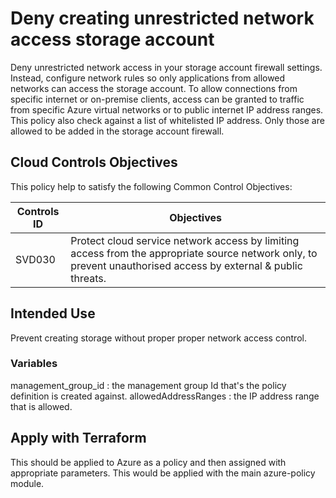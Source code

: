 # Deny creating unrestricted network access storage account

Deny unrestricted network access in your storage account firewall settings. Instead, configure network rules so only applications from allowed networks can access the storage account. To allow connections from specific internet or on-premise clients, access can be granted to traffic from specific Azure virtual networks or to public internet IP address ranges. This policy also check against a list of whitelisted IP address. Only those are allowed to be added in the storage account firewall.

## Cloud Controls Objectives

This policy help to satisfy the following Common Control Objectives:

| Controls ID  | Objectives |
|---|---|
|SVD030|Protect cloud service network access by limiting access from the appropriate source network only, to prevent unauthorised access by external & public threats.|

## Intended Use

Prevent creating storage without proper proper network access control.

### Variables

management_group_id : the management group Id that's the policy definition is created against.
allowedAddressRanges : the IP address range that is allowed.

## Apply with Terraform

This should be applied to Azure as a policy and then assigned with appropriate parameters. This would be applied with the main azure-policy module.